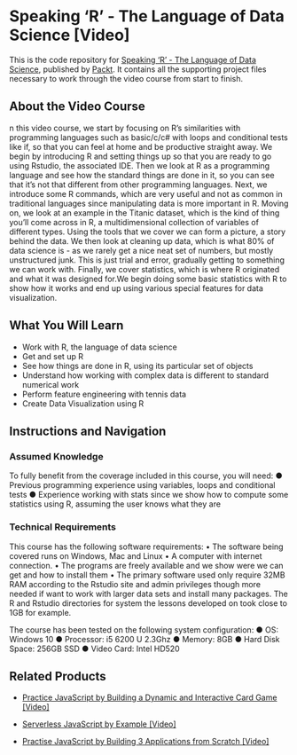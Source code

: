 # Speaking ‘R’ - The Language of Data Science [Video]
This is the code repository for [Speaking ‘R’ - The Language of Data Science](https://prod.packtpub.com/in/application-development/speaking-r-language-data-science-video), published by [Packt](https://www.packtpub.com/?utm_source=github). It contains all the supporting project files necessary to work through the video course from start to finish.
## About the Video Course
n this video course, we start by focusing on R’s similarities with programming languages such as basic/c/c# with loops and conditional tests like if, so that you can feel at home and be productive straight away. 
We begin by introducing R and setting things up so that you are ready to go using Rstudio, the associated IDE. Then we look at R as a programming language and see how the standard things are done in it, so you can see that it’s not that different from other programming languages. Next, we introduce some R commands, which are very useful and not as common in traditional languages since manipulating data is more important in R.
Moving on, we look at an example in the Titanic dataset, which is the kind of thing you’ll come across in R, a multidimensional collection of variables of different types. Using the tools that we cover we can form a picture, a story behind the data. 
We then look at cleaning up data, which is what 80% of data science is - as we rarely get a nice neat set of numbers, but mostly unstructured junk. This is just trial and error, gradually getting to something we can work with.
Finally, we cover statistics, which is where R originated and what it was designed for.We begin doing some basic statistics with R to show how it works and end up using various special features for data visualization.


<H2>What You Will Learn</H2>
<DIV class=book-info-will-learn-text>
<UL>
<LI>Work with R, the language of data science 
<LI>Get and set up R 
<LI>See how things are done in R, using its particular set of objects  
<LI>Understand how working with complex data is different to standard numerical work
<LI> Perform feature engineering with tennis data 
<LI>Create Data Visualization using R </LI></UL></DIV>

## Instructions and Navigation
### Assumed Knowledge
To fully benefit from the coverage included in this course, you will need:
●	Previous programming experience using variables, loops and conditional tests
●	Experience working with stats since we show how to compute some statistics using R, assuming the user knows what they are

### Technical Requirements
This course has the following software requirements:
•	The software being covered runs on Windows, Mac and Linux
•	A computer with internet connection.
•	The programs are freely available and we show were we can get and how to install them
•	The primary software used only require 32MB RAM according to the Rstudio site and admin privileges though more needed if want to work with larger data sets and install many packages. The R and Rstudio directories for system the lessons developed on took close to 1GB for example.

The course has been tested on the following system configuration:
●	OS: Windows 10
●	Processor: i5 6200 U 2.3Ghz
●	Memory: 8GB
●	Hard Disk Space: 256GB SSD
●	Video Card: Intel HD520


## Related Products
* [Practice JavaScript by Building a Dynamic and Interactive Card Game [Video]](https://www.packtpub.com/application-development/practice-javascript-building-dynamic-and-interactive-card-game-video?utm_source=github&utm_medium=repository&utm_campaign=9781838823184)

* [Serverless JavaScript by Example [Video]](https://www.packtpub.com/web-development/serverless-javascript-example-video?utm_source=github&utm_medium=repository&utm_campaign=9781788834124)

* [Practise JavaScript by Building 3 Applications from Scratch [Video]](https://www.packtpub.com/application-development/practise-javascript-building-3-applications-scratch-video?utm_source=github&utm_medium=repository&utm_campaign=9781838556709)

